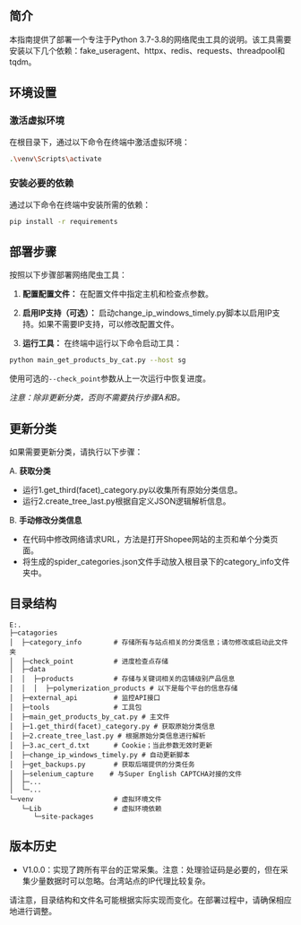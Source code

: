 ## 简介
本指南提供了部署一个专注于Python 3.7-3.8的网络爬虫工具的说明。该工具需要安装以下几个依赖：fake_useragent、httpx、redis、requests、threadpool和tqdm。

## 环境设置
### 激活虚拟环境
在根目录下，通过以下命令在终端中激活虚拟环境：

```bash
.\venv\Scripts\activate
```

### 安装必要的依赖
通过以下命令在终端中安装所需的依赖：

```bash
pip install -r requirements
```

## 部署步骤
按照以下步骤部署网络爬虫工具：

1. **配置配置文件：** 在配置文件中指定主机和检查点参数。

2. **启用IP支持（可选）：** 启动change_ip_windows_timely.py脚本以启用IP支持。如果不需要IP支持，可以修改配置文件。

3. **运行工具：** 在终端中运行以下命令启动工具：

```bash
python main_get_products_by_cat.py --host sg
```

使用可选的`--check_point`参数从上一次运行中恢复进度。

*注意：除非更新分类，否则不需要执行步骤A和B。*

## 更新分类
如果需要更新分类，请执行以下步骤：

A. **获取分类**

- 运行1.get_third(facet)_category.py以收集所有原始分类信息。
- 运行2.create_tree_last.py根据自定义JSON逻辑解析信息。

B. **手动修改分类信息**

- 在代码中修改网络请求URL，方法是打开Shopee网站的主页和单个分类页面。
- 将生成的spider_categories.json文件手动放入根目录下的category_info文件夹中。

## 目录结构

```
E:.
├─catagories
│  ├─category_info        # 存储所有与站点相关的分类信息；请勿修改或启动此文件夹
│  ├─check_point          # 进度检查点存储
│  ├─data
│  │  ├─products          # 存储与关键词相关的店铺级别产品信息
│  │  │  ├─polymerization_products # 以下是每个平台的信息存储
│  ├─external_api         # 监控API接口
│  ├─tools                # 工具包
│  ├─main_get_products_by_cat.py # 主文件
│  ├─1.get_third(facet)_category.py # 获取原始分类信息
│  ├─2.create_tree_last.py # 根据原始分类信息进行解析
│  ├─3.ac_cert_d.txt      # Cookie；当此参数无效时更新
│  ├─change_ip_windows_timely.py # 自动更新脚本
│  ├─get_backups.py       # 获取后端提供的分类任务
│  ├─selenium_capture    # 与Super English CAPTCHA对接的文件
│  ├─...
│  └─...
└─venv                    # 虚拟环境文件
   └─Lib                  # 虚拟环境依赖
      └─site-packages
```

## 版本历史
- V1.0.0：实现了跨所有平台的正常采集。注意：处理验证码是必要的，但在采集少量数据时可以忽略。台湾站点的IP代理比较复杂。

请注意，目录结构和文件名可能根据实际实现而变化。在部署过程中，请确保相应地进行调整。
